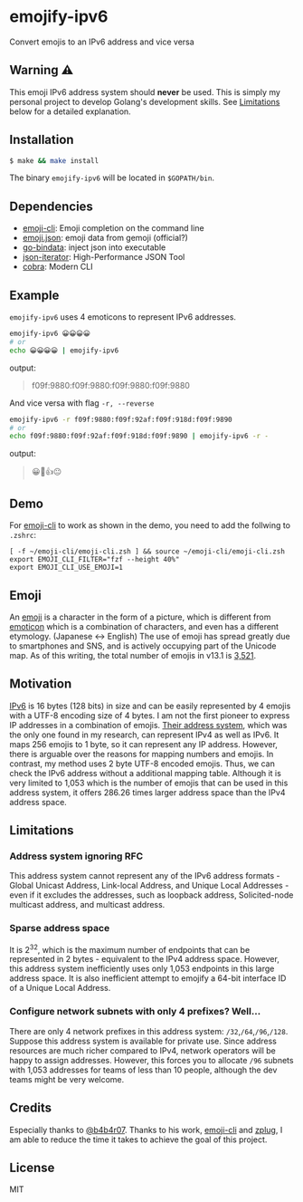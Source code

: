 # emojify-ipv6
Convert emojis to an IPv6 address and vice versa

## Warning ⚠️

This emoji IPv6 address system should **never** be used. This is simply my personal project to develop Golang's development skills. See [Limitations] below for a detailed explanation.


## Installation

``` bash
$ make && make install 
```
The binary `emojify-ipv6` will be located in `$GOPATH/bin`.


## Dependencies

- [emoji-cli]: Emoji completion on the command line 
- [emoji.json]: emoji data from gemoji (official?)
- [go-bindata]: inject json into executable
- [json-iterator]: High-Performance JSON Tool
- [cobra]: Modern CLI

## Example 

`emojify-ipv6` uses 4 emoticons to represent IPv6 addresses.
``` bash
emojify-ipv6 😀😀😀😀
# or
echo 😀😀😀😀 | emojify-ipv6
```
output:
> f09f:9880:f09f:9880:f09f:9880:f09f:9880

And vice versa with flag `-r, --reverse`
``` bash
emojify-ipv6 -r f09f:9880:f09f:92af:f09f:918d:f09f:9890
# or 
echo f09f:9880:f09f:92af:f09f:918d:f09f:9890 | emojify-ipv6 -r - 
```
output:
> 😀💯👍😐

## Demo 

For [emoji-cli] to work as shown in the demo, you need to add the follwing to `.zshrc`: 
```
[ -f ~/emoji-cli/emoji-cli.zsh ] && source ~/emoji-cli/emoji-cli.zsh
export EMOJI_CLI_FILTER="fzf --height 40%"
export EMOJI_CLI_USE_EMOJI=1
```

## Emoji 

An [emoji] is a character in the form of a picture, which is different from [emoticon] which is a combination of characters, and even has a different etymology. (Japanese ↔ English) The use of emoji has spread greatly due to smartphones and SNS, and is actively occupying part of the Unicode map. As of this writing, the total number of emojis in v13.1 is [3,521][1].

## Motivation 

[IPv6] is 16 bytes (128 bits) in size and can be easily represented by 4 emojis with a UTF-8 encoding size of 4 bytes. I am not the first pioneer to express IP addresses in a combination of emojis. [Their address system][2], which was the only one found in my research, can represent IPv4 as well as IPv6. It maps 256 emojis to 1 byte, so it can represent any IP address. However, there is arguable over the reasons for mapping numbers and emojis. In contrast, my method uses 2 byte UTF-8 encoded emojis. Thus, we can check the IPv6 address without a additional mapping table. Although it is very limited to 1,053 which is the number of emojis that can be used in this address system, it offers 286.26 times larger address space than the IPv4 address space.

## Limitations 

### Address system ignoring RFC 

This address system cannot represent any of the IPv6 address formats - Global Unicast Address, Link-local Address, and Unique Local Addresses - even if it excludes the addresses, such as loopback address, Solicited-node multicast address, and multicast address.

### Sparse address space 

It is 2<sup>32</sup>, which is the maximum number of endpoints that can be represented in 2 bytes - equivalent to the IPv4 address space. However, this address system inefficiently uses only 1,053 endpoints in this large address space. It is also inefficient attempt to emojify a 64-bit interface ID of a Unique Local Address. 

### Configure network subnets with only 4 prefixes? Well...

There are only 4 network prefixes in this address system: `/32`,`/64`,`/96`,`/128`. Suppose this address system is available for private use. Since address resources are much richer compared to IPv4, network operators will be happy to assign addresses. However, this forces you to allocate `/96` subnets with 1,053 addresses for teams of less than 10 people, although the dev teams might be very welcome. 

## Credits 

Especially thanks to [@b4b4r07][b4b4r07]. Thanks to his work, [emoji-cli] and [zplug], I am able to reduce the time it takes to achieve the goal of this project. 

## License 

MIT

[emoji]: https://en.wikipedia.org/wiki/Emoji
[emoticon]: https://en.wikipedia.org/wiki/Emoticon
[Limitations]: https://github.com/kkh913/emojify-ipv6#limitations 
[emoji-cli]: https://github.com/b4b4r07/emoji-cli
[emoji.json]: https://github.com/github/gemoji/blob/master/db/emoji.json
[go-bindata]: https://github.com/go-bindata/go-bindata
[json-iterator]: https://github.com/json-iterator/go
[cobra]: https://github.com/spf13/cobra
[b4b4r07]: https://github.com/b4b4r07
[zplug]: https://github.com/zplug/zplug
[1]: https://www.unicode.org/emoji/charts/emoji-counts.html
[IPv6]: https://en.wikipedia.org/wiki/IPv6_address
[2]: https://www.6connect.com/resources/how-to-view-ip-addresses-as-emojis/


